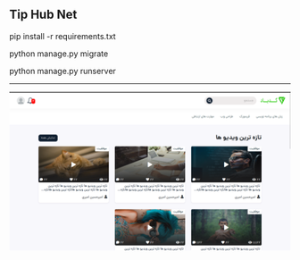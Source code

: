 [//]: # (# TIp_Hub_Net)

## Tip Hub Net

<p>pip install -r requirements.txt</p>
<p>python manage.py migrate</p>
<p>python manage.py runserver</p>
<hr>
<img src="./assets/tip-hub-net.png">